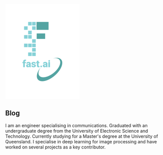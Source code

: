 ![Image of fast.ai logo](images/logo.png)

## Blog
I am an engineer specialising in communications. Graduated with an undergraduate degree from the University of Electronic Science and Technology. Currently studying for a Master's degree at the University of Queensland. I specialise in deep learning for image processing and have worked on several projects as a key contributor.
